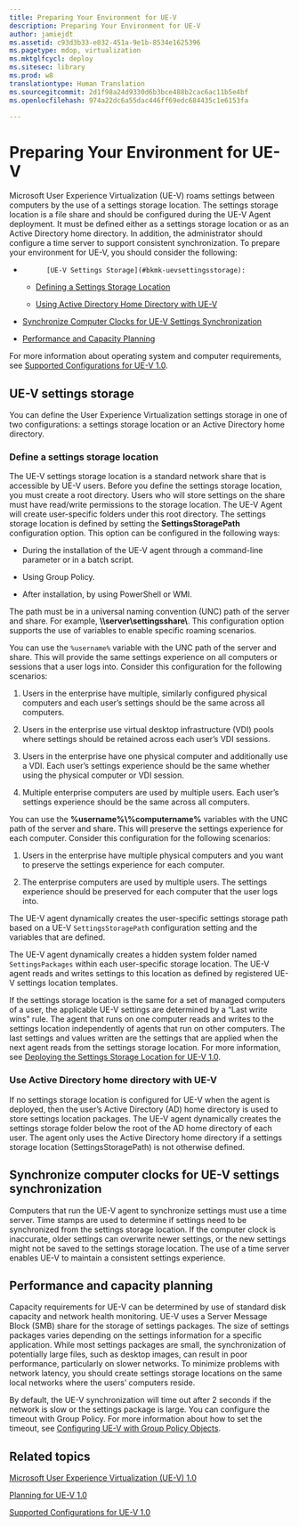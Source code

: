 ```yaml
---
title: Preparing Your Environment for UE-V
description: Preparing Your Environment for UE-V
author: jamiejdt
ms.assetid: c93d3b33-e032-451a-9e1b-8534e1625396
ms.pagetype: mdop, virtualization
ms.mktglfcycl: deploy
ms.sitesec: library
ms.prod: w8
translationtype: Human Translation
ms.sourcegitcommit: 2d1f98a24d9330d6b3bce488b2cac6ac11b5e4bf
ms.openlocfilehash: 974a22dc6a55dac446ff69edc684435c1e6153fa

---
```



# Preparing Your Environment for UE-V


Microsoft User Experience Virtualization (UE-V) roams settings between computers by the use of a settings storage location. The settings storage location is a file share and should be configured during the UE-V Agent deployment. It must be defined either as a settings storage location or as an Active Directory home directory. In addition, the administrator should configure a time server to support consistent synchronization. To prepare your environment for UE-V, you should consider the following:

-   
            [UE-V Settings Storage](#bkmk-uevsettingsstorage):

    -   [Defining a Settings Storage Location](#bkmk-definingsettingsstoragelocation)

    -   [Using Active Directory Home Directory with UE-V](#bkmk-usingactivedirectoryhomedirectory)

-   [Synchronize Computer Clocks for UE-V Settings Synchronization](#bkmk-synchronizecomputerclocks)

-   [Performance and Capacity Planning](#bkmk-performancecapacityplanning)

For more information about operating system and computer requirements, see [Supported Configurations for UE-V 1.0](supported-configurations-for-ue-v-10.md).

## <a href="" id="bkmk-uevsettingsstorage"></a>UE-V settings storage


You can define the User Experience Virtualization settings storage in one of two configurations: a settings storage location or an Active Directory home directory.

### <a href="" id="bkmk-definingsettingsstoragelocation"></a>Define a settings storage location

The UE-V settings storage location is a standard network share that is accessible by UE-V users. Before you define the settings storage location, you must create a root directory. Users who will store settings on the share must have read/write permissions to the storage location. The UE-V Agent will create user-specific folders under this root directory. The settings storage location is defined by setting the **SettingsStoragePath** configuration option. This option can be configured in the following ways:

-   During the installation of the UE-V agent through a command-line parameter or in a batch script.

-   Using Group Policy.

-   After installation, by using PowerShell or WMI.

The path must be in a universal naming convention (UNC) path of the server and share. For example, **\\\\server\\settingsshare\\**. This configuration option supports the use of variables to enable specific roaming scenarios.

You can use the `%username%` variable with the UNC path of the server and share. This will provide the same settings experience on all computers or sessions that a user logs into. Consider this configuration for the following scenarios:

1.  Users in the enterprise have multiple, similarly configured physical computers and each user’s settings should be the same across all computers.

2.  Users in the enterprise use virtual desktop infrastructure (VDI) pools where settings should be retained across each user’s VDI sessions.

3.  Users in the enterprise have one physical computer and additionally use a VDI. Each user’s settings experience should be the same whether using the physical computer or VDI session.

4.  Multiple enterprise computers are used by multiple users. Each user’s settings experience should be the same across all computers.

You can use the **%username%\\%computername%** variables with the UNC path of the server and share. This will preserve the settings experience for each computer. Consider this configuration for the following scenarios:

1.  Users in the enterprise have multiple physical computers and you want to preserve the settings experience for each computer.

2.  The enterprise computers are used by multiple users. The settings experience should be preserved for each computer that the user logs into.

The UE-V agent dynamically creates the user-specific settings storage path based on a UE-V `SettingsStoragePath` configuration setting and the variables that are defined.

The UE-V agent dynamically creates a hidden system folder named `SettingsPackages` within each user-specific storage location. The UE-V agent reads and writes settings to this location as defined by registered UE-V settings location templates.

If the settings storage location is the same for a set of managed computers of a user, the applicable UE-V settings are determined by a “Last write wins” rule. The agent that runs on one computer reads and writes to the settings location independently of agents that run on other computers. The last settings and values written are the settings that are applied when the next agent reads from the settings storage location. For more information, see [Deploying the Settings Storage Location for UE-V 1.0](deploying-the-settings-storage-location-for-ue-v-10.md).

### <a href="" id="bkmk-usingactivedirectoryhomedirectory"></a>Use Active Directory home directory with UE-V

If no settings storage location is configured for UE-V when the agent is deployed, then the user’s Active Directory (AD) home directory is used to store settings location packages. The UE-V agent dynamically creates the settings storage folder below the root of the AD home directory of each user. The agent only uses the Active Directory home directory if a settings storage location (SettingsStoragePath) is not otherwise defined.

## <a href="" id="bkmk-synchronizecomputerclocks"></a>Synchronize computer clocks for UE-V settings synchronization


Computers that run the UE-V agent to synchronize settings must use a time server. Time stamps are used to determine if settings need to be synchronized from the settings storage location. If the computer clock is inaccurate, older settings can overwrite newer settings, or the new settings might not be saved to the settings storage location. The use of a time server enables UE-V to maintain a consistent settings experience.

## <a href="" id="bkmk-performancecapacityplanning"></a>Performance and capacity planning


Capacity requirements for UE-V can be determined by use of standard disk capacity and network health monitoring. UE-V uses a Server Message Block (SMB) share for the storage of settings packages. The size of settings packages varies depending on the settings information for a specific application. While most settings packages are small, the synchronization of potentially large files, such as desktop images, can result in poor performance, particularly on slower networks. To minimize problems with network latency, you should create settings storage locations on the same local networks where the users’ computers reside.

By default, the UE-V synchronization will time out after 2 seconds if the network is slow or the settings package is large. You can configure the timeout with Group Policy. For more information about how to set the timeout, see [Configuring UE-V with Group Policy Objects](configuring-ue-v-with-group-policy-objects.md).

## Related topics


[Microsoft User Experience Virtualization (UE-V) 1.0](index.md)

[Planning for UE-V 1.0](planning-for-ue-v-10.md)

[Supported Configurations for UE-V 1.0](supported-configurations-for-ue-v-10.md)

 

 








<!--HONumber=Jun16_HO4-->


